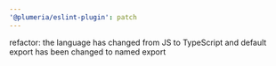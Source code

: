 ```yaml
---
'@plumeria/eslint-plugin': patch
---
```


refactor: the language has changed from JS to TypeScript and default export has been changed to named export
